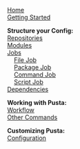 [Home](home.md) <br>
[Getting Started](getting-started.md)

**Structure your Config:** <br>
[Repositories](structure/repository.md) <br>
[Modules](structure/module.md) <br>
[Jobs](structure/jobs.md) <br>
&nbsp;&nbsp;&nbsp;&nbsp;[File Job](structure/jobs/file.md) <br>
&nbsp;&nbsp;&nbsp;&nbsp;[Package Job](structure/jobs/package.md) <br>
&nbsp;&nbsp;&nbsp;&nbsp;[Command Job](structure/jobs/command.md) <br>
&nbsp;&nbsp;&nbsp;&nbsp;[Script Job](structure/jobs/script.md) <br>
[Dependencies](structure/dependencies.md)

**Working with Pusta:**<br>
[Workflow](working/workflow.md) <br>
[Other Commands](working/other.md)

**Customizing Pusta:**<br>
[Configuration](custom/config.md)